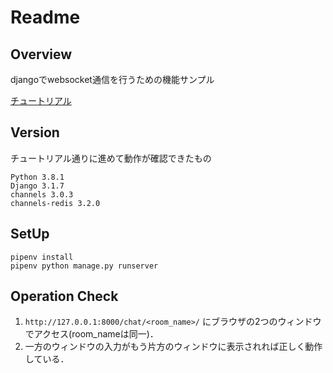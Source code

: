 # Readme

## Overview
djangoでwebsocket通信を行うための機能サンプル

[チュートリアル](https://channels.readthedocs.io/en/latest/tutorial/part_1.html)

## Version
チュートリアル通りに進めて動作が確認できたもの
```
Python 3.8.1
Django 3.1.7
channels 3.0.3
channels-redis 3.2.0
```

## SetUp
```
pipenv install
pipenv python manage.py runserver
```

## Operation Check
1. `http://127.0.0.1:8000/chat/<room_name>/` にブラウザの2つのウィンドウでアクセス(room_nameは同一)．
2. 一方のウィンドウの入力がもう片方のウィンドウに表示されれば正しく動作している．
